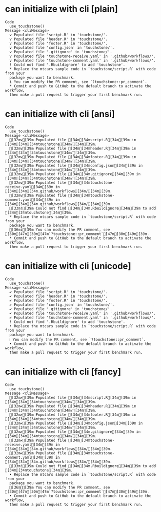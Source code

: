 # can initialize with cli [plain]

    Code
      use_touchstone()
    Message <cliMessage>
      v Populated file 'script.R' in 'touchstone/'.
      v Populated file 'header.R' in 'touchstone/'.
      v Populated file 'footer.R' in 'touchstone/'.
      v Populated file 'config.json' in 'touchstone/'.
      v Populated file '.gitignore' in 'touchstone/'.
      v Populated file 'touchstone-receive.yaml' in '.github/workflows/'.
      v Populated file 'touchstone-comment.yaml' in '.github/workflows/'.
      ! Could not find '.Rbuildignore' to add 'touchstone'.
      * Replace the mtcars sample code in `touchstone/script.R` with code from your
      package you want to benchmark.
      i You can modify the PR comment, see `?touchstone::pr_comment`.
      * Commit and push to GitHub to the default branch to activate the workflow,
      then make a pull request to trigger your first benchmark run.

# can initialize with cli [ansi]

    Code
      use_touchstone()
    Message <cliMessage>
      [32mv[39m Populated file [34m[34mscript.R[34m[39m in [34m[34m[34mtouchstone[34m/[34m[39m.
      [32mv[39m Populated file [34m[34mheader.R[34m[39m in [34m[34m[34mtouchstone[34m/[34m[39m.
      [32mv[39m Populated file [34m[34mfooter.R[34m[39m in [34m[34m[34mtouchstone[34m/[34m[39m.
      [32mv[39m Populated file [34m[34mconfig.json[34m[39m in [34m[34m[34mtouchstone[34m/[34m[39m.
      [32mv[39m Populated file [34m[34m.gitignore[34m[39m in [34m[34m[34mtouchstone[34m/[34m[39m.
      [32mv[39m Populated file [34m[34mtouchstone-receive.yaml[34m[39m in [34m[34m[34m.github/workflows[34m/[34m[39m.
      [32mv[39m Populated file [34m[34mtouchstone-comment.yaml[34m[39m in [34m[34m[34m.github/workflows[34m/[34m[39m.
      [33m![39m Could not find [34m[34m.Rbuildignore[34m[39m to add [34m[34mtouchstone[34m[39m.
      * Replace the mtcars sample code in `touchstone/script.R` with code from your
      package you want to benchmark.
      [36mi[39m You can modify the PR comment, see [30m[47m[30m[47m`?touchstone::pr_comment`[47m[30m[49m[39m.
      * Commit and push to GitHub to the default branch to activate the workflow,
      then make a pull request to trigger your first benchmark run.

# can initialize with cli [unicode]

    Code
      use_touchstone()
    Message <cliMessage>
      ✔ Populated file 'script.R' in 'touchstone/'.
      ✔ Populated file 'header.R' in 'touchstone/'.
      ✔ Populated file 'footer.R' in 'touchstone/'.
      ✔ Populated file 'config.json' in 'touchstone/'.
      ✔ Populated file '.gitignore' in 'touchstone/'.
      ✔ Populated file 'touchstone-receive.yaml' in '.github/workflows/'.
      ✔ Populated file 'touchstone-comment.yaml' in '.github/workflows/'.
      ! Could not find '.Rbuildignore' to add 'touchstone'.
      • Replace the mtcars sample code in `touchstone/script.R` with code from your
      package you want to benchmark.
      ℹ You can modify the PR comment, see `?touchstone::pr_comment`.
      • Commit and push to GitHub to the default branch to activate the workflow,
      then make a pull request to trigger your first benchmark run.

# can initialize with cli [fancy]

    Code
      use_touchstone()
    Message <cliMessage>
      [32m✔[39m Populated file [34m[34mscript.R[34m[39m in [34m[34m[34mtouchstone[34m/[34m[39m.
      [32m✔[39m Populated file [34m[34mheader.R[34m[39m in [34m[34m[34mtouchstone[34m/[34m[39m.
      [32m✔[39m Populated file [34m[34mfooter.R[34m[39m in [34m[34m[34mtouchstone[34m/[34m[39m.
      [32m✔[39m Populated file [34m[34mconfig.json[34m[39m in [34m[34m[34mtouchstone[34m/[34m[39m.
      [32m✔[39m Populated file [34m[34m.gitignore[34m[39m in [34m[34m[34mtouchstone[34m/[34m[39m.
      [32m✔[39m Populated file [34m[34mtouchstone-receive.yaml[34m[39m in [34m[34m[34m.github/workflows[34m/[34m[39m.
      [32m✔[39m Populated file [34m[34mtouchstone-comment.yaml[34m[39m in [34m[34m[34m.github/workflows[34m/[34m[39m.
      [33m![39m Could not find [34m[34m.Rbuildignore[34m[39m to add [34m[34mtouchstone[34m[39m.
      • Replace the mtcars sample code in `touchstone/script.R` with code from your
      package you want to benchmark.
      [36mℹ[39m You can modify the PR comment, see [30m[47m[30m[47m`?touchstone::pr_comment`[47m[30m[49m[39m.
      • Commit and push to GitHub to the default branch to activate the workflow,
      then make a pull request to trigger your first benchmark run.

